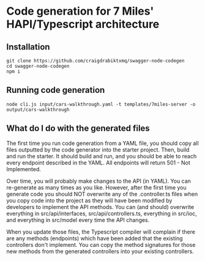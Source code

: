 # Code generation for 7 Miles' HAPI/Typescript architecture

## Installation
```
git clone https://github.com/craigdrabiktxmq/swagger-node-codegen
cd swagger-node-codegen
npm i
```

## Running code generation

```
node cli.js input/cars-walkthrough.yaml -t templates/7miles-server -o output/cars-walkthrough
```

## What do I do with the generated files

The first time you run code generation from a YAML file, you should copy all files outputted by the code generator into the starter project.  Then, build and run the starter.  It should build and run, and you should be able to reach every endpoint described in the YAML.  All endpoints will return 501 - Not Implemented.  

Over time, you will probably make changes to the API (in YAML).  You can re-generate as many times as you like.  However, after the first time you generate code you should NOT overwrite any of the .controller.ts files when you copy code into the project as they will have been modified by developers to implement the API methods.  You can (and should) overwrite everything in src/api/interfaces, src/api/controllers.ts, everything in src/ioc, and everything in src/model every time the API changes.

When you update those files, the Typescript compiler will complain if there are any methods (endpoints) which have been added that the existing controllers don't implement.  You can copy the method signatures for those new methods from the generated controllers into your existing controllers.
